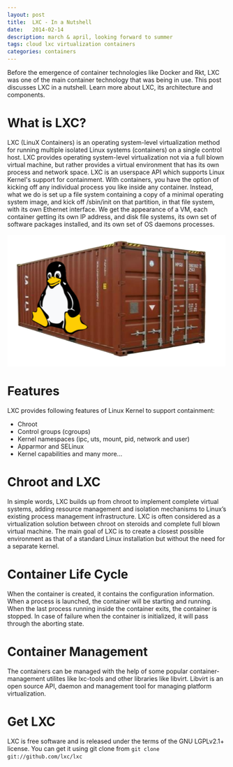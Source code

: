 ```yaml
---
layout: post
title:  LXC - In a Nutshell
date:   2014-02-14
description: march & april, looking forward to summer
tags: cloud lxc virtualization containers
categories: containers
---
```

Before the emergence of container technologies like Docker and Rkt, LXC was one of the main container technology that was being in use. This post discusses LXC in a nutshell. Learn more about LXC, its architecture and components.

What is LXC?
======
LXC (LinuX Containers) is an operating system-level virtualization method for running multiple isolated Linux systems (containers) on a single control host. LXC provides operating system-level virtualization not via a 
full blown virtual machine, but rather provides a virtual environment that has its own process and network space. LXC is an userspace API which supports Linux Kernel's support for containment.
With containers, you have the option of kicking off any individual process you like inside any container. Instead, what we do is set up a file system containing a copy of a minimal operating system image, and kick off /sbin/init on that partition, in that file system, with its own Ethernet interface. We get the appearance of a VM, each container getting its own IP address, and disk file systems, its own set of software packages installed, and its own set of OS daemons processes.<br/><br/><img src='/assets/img/lxc.png' width="500" height="300" align="middle">

Features
======
LXC provides following features of Linux Kernel to support containment:
  * Chroot
  * Control groups (cgroups)
  * Kernel namespaces (ipc, uts, mount, pid, network and user)
  * Apparmor and SELinux 
  * Kernel capabilities and many more...
  
Chroot and LXC
=====
In simple words, LXC builds up from chroot to implement complete virtual systems, adding resource management and isolation mechanisms to Linux’s existing process management infrastructure. LXC is often considered as a virtualization solution between chroot on steroids and complete full blown virtual machine.  The main goal of LXC is to create a closest possible environment as that of a standard Linux installation but without the need for a separate kernel. 

Container Life Cycle
======
When the container is created, it contains the configuration information. When a process is launched, the container will be starting and running. When the last process running inside the container exits, the container is stopped.
In case of failure when the container is initialized, it will pass through the aborting state.

Container Management
======
The containers can be managed with the help of some popular container-management utilites like lxc-tools and other libraries like libvirt. Libvirt is an open source API, daemon and management tool for managing platform virtualization. 

Get LXC
======
LXC is free software and is released under the terms of the GNU LGPLv2.1+ license. You can get it using git clone from `git clone git://github.com/lxc/lxc`
